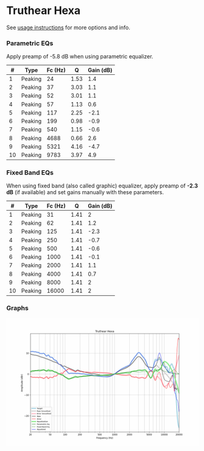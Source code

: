 # Truthear Hexa
See [usage instructions](https://github.com/jaakkopasanen/AutoEq#usage) for more options and info.

### Parametric EQs
Apply preamp of -5.8 dB when using parametric equalizer.

|   # | Type    |   Fc (Hz) |    Q |   Gain (dB) |
|-----|---------|-----------|------|-------------|
|   1 | Peaking |        24 | 1.53 |         1.4 |
|   2 | Peaking |        37 | 3.03 |         1.1 |
|   3 | Peaking |        52 | 3.01 |         1.1 |
|   4 | Peaking |        57 | 1.13 |         0.6 |
|   5 | Peaking |       117 | 2.25 |        -2.1 |
|   6 | Peaking |       199 | 0.98 |        -0.9 |
|   7 | Peaking |       540 | 1.15 |        -0.6 |
|   8 | Peaking |      4688 | 0.66 |         2.6 |
|   9 | Peaking |      5321 | 4.16 |        -4.7 |
|  10 | Peaking |      9783 | 3.97 |         4.9 |

### Fixed Band EQs
When using fixed band (also called graphic) equalizer, apply preamp of **-2.3 dB** (if available) and set gains manually with these parameters.

|   # | Type    |   Fc (Hz) |    Q |   Gain (dB) |
|-----|---------|-----------|------|-------------|
|   1 | Peaking |        31 | 1.41 |         2   |
|   2 | Peaking |        62 | 1.41 |         1.2 |
|   3 | Peaking |       125 | 1.41 |        -2.3 |
|   4 | Peaking |       250 | 1.41 |        -0.7 |
|   5 | Peaking |       500 | 1.41 |        -0.6 |
|   6 | Peaking |      1000 | 1.41 |        -0.1 |
|   7 | Peaking |      2000 | 1.41 |         1.1 |
|   8 | Peaking |      4000 | 1.41 |         0.7 |
|   9 | Peaking |      8000 | 1.41 |         2   |
|  10 | Peaking |     16000 | 1.41 |         2   |

### Graphs
![](./Truthear%20Hexa.png)
